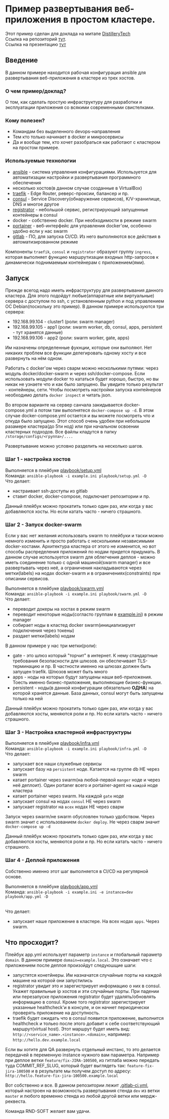 # Пример развертывания веб-приложения в простом кластере.

Этот пример сделан для доклада на митапе [DistilleryTech](https://www.facebook.com/DistilleryRussia/posts/3200475796663282)
<br>Ссылка на репозиторий [тут](https://github.com/RND-SOFT/swarm-example).
<br>Ссылка на презентацию [тут](https://docs.google.com/presentation/d/1tXcIYyGL_9YnOSJCBA_Q51zVNvXJ2zMwMfOYB2T1zUk/edit?usp=sharing) 

## Введение

В данном примере находится рабочая конфигурация ansible для развертывания веб-приложения в кластере из трех хостов. 

### О чем пример/доклад?

О том, как сделать простую инфраструктуру для разработки и эксплуатации приложения со всякими современными свистелками. 

### Кому полезен?

* Командам без выделенного devops-направления
* Тем кто только начинает в docker и микросервисы
* Да и вообще тем, кто хочет разобраться как работают с кластером на простом примере.

### Используемые технологии

* [ansible](https://ru.wikipedia.org/wiki/Ansible) - система управления конфигурациями. Используется для автоматизации настройки и развертывания программного обеспечения
* несколько хостов(в данном случае созданные в VirtualBox)
* [traefik](https://docs.traefik.io/) - Edge Router, реверс-проксии, балансер и пр.
* [consul](https://www.consul.io/) - Service Discovery(обнаружение сервисов), K/V-хранилище, DNS и многое другое
* [registrator](https://github.com/gliderlabs/registrator) - небольшой сервис, регистрирующий запущенные контейнеры в consul
* docker - собственно docker. При необходимости в режиме swarm
* [portainer](https://www.portainer.io/) - веб-интерфейс для управления docker'ом, особенно удобно если у нас swarm
* [gitlab](https://about.gitlab.com/) - ПО, для запуска CI/CD. Из него выполняются все действия в автоматизированном режиме
  

Компоненты `traefik`, `consul` и `registrator` образуют группу `ingress`, которая выполняет функцию маршрутизации входных http-запросов к динамически поднимаемым контейнерам с приложением(ями).

## Запуск

Прежде всегод надо иметь инфраструктуру для развертывания данного кластера. Для этого подойдут любые(аппаратные или виртуальные) сервера с доступом по ssh, с установленным python и под управлением ОС Debian(поскольку это пример). В данном примере используются три сервера:
* 192.168.99.104 - cluster1 (роли: swarm manager)
* 192.168.99.105 - app1 (роли: swarm worker, db, consul, apps, persistent - тут хранятся данные)
* 192.168.99.106 - app2 (роли: swarm worker, gate, apps)

Им назначены определенные фукнции, которые они выполяют. Нет никаких проблем все функции делегировать одному хосту и все развернуть на нём одном.

Работать с docker'ом через сварм можно несколькими путями: через модуль docker/docker-swarm и через ssh/docker-compose. Если использовать модули docker то кататься будет хорошо, быстро, но вы никак не узнаете что и как было запущено. Вы увидите только результат - контейнеры, сети. Чтобы посмотреть настройки запуска контейнеров необходимо делать `docker inspect` и читать json. 

Во втором варианте на сервер санчала закидывается docker-compose.yml а потом там выполнятеся `docker-compose up -d`. В этом случае docker-compose.yml остается и вы можете посмотреть что и откуда было запущено. Этот способ очень удобен при небольшом разамере кластера(до 5ти нод) или при начальном освоении кластерных подходов. Все файлы кладутся в папку `/storage/configs/<группа>/....`


Развертывание можно условно разделить на несколько шагов.

### Шаг 1 - настройка хостов

Выполняется в плейбуке [playbook/setup.yml](ansible/playbook/setup.yml)
<br>Команда: `ansible-playbook -i example.ini playbook/setup.yml -D`
<br>Что делает:
* настраивает ssh-доступы из gitlab
* ставит docker, docker-compose, подключает репозитории и пр.

Данный плейбук можно прокатить только один раз, или когда у вас добавляются хосты. Но если катать часто - ничего страшного.

### Шаг 2 - Запуск docker-swarm

Если у вас нет желания использовать swarm то плейбуки и таски можно немного изменить и просто работать с несколькими независимыми docker-хостами. Архитектура кластера от этого не изменится, но вот способы распределения приложений по нодам придется придумать. В данном случае используется swarm для облегчения деплоя - можно иметь соединение только с одной машиной(swarm manager) и все развертывать через неё, а ограничения накладываются через метки(labels) на нодах docker-swarm и в ограничениях(constraints) при описании сервисов.

Выполняется в плейбуке [playbook/swarm.yml](ansible/playbook/swarm.yml)
<br>Команда: `ansible-playbook -i example.ini playbook/swarm.yml -D`
<br>Что делает:
* переводит докеры на хостах в режим swarm
* переводит некоторые ноды(согласто группам в [example.ini](ansible/example.ini)) в режим manager
* собирает ноды в кластед docker swarm(инициализирует подключения через токены)
* раздает метки(labels) нодам

В данном примере у нас три метки(роли):
* gate - это шлюз который "торчит" в интернет. К нему стандартные требования безопасности для шлюзов. он обеспечивает TLS-терминацию и пр. В частности именно на шлюзах должен быть запущен traefik. Шлюзов может быть много
* apps - ноды на которых будут запущены наши веб-приложения. Тоесть именно бизнес-приложения, выполняющие бизнес-функции. 
* persistent - ноды(в данной конфигурации обязательно **ОДНА**) на которой хранятся данные. База данных, consul могут быть запущены только на ней

Данный плейбук можно прокатить только один раз, или когда у вас добавляются хосты, меняются роли и пр. Но если катать часто - ничего страшного.

### Шаг 3 - Настройка кластерной инфраструктуры

Выполняется в плейбуке [playbook/infra.yml](ansible/playbook/infra.yml)
<br>Команда: `ansible-playbook -i example.ini playbook/infra.yml -D`
<br>Что делает:
* запускает все наши служебные сервисы
* запускает базу на `persistent` ноде. Катается на группе db НЕ через swarm
* катает portainer через swarm(на любой-первой `manger` ноде и через неё деплоит). Один portaner всего и portainer-agent на `каждой` ноде кластера
* катает portainer через swarm. На каждой `gate` ноде
* запускает consul на нодах `consul` НЕ через swarm
* запускает registrator на `всех` нодах НЕ через сварм

Запуск через swarm/не swarm обусловлен только удобством. Через swarm значит с использованием `docker deploy`. Не через сварм значит `docker-compose up -d`

Данный плейбук можно прокатить только один раз, или когда у вас добавляются хосты, меняются роли и пр. Но если катать часто - ничего страшного.

### Шаг 4 - Деплой приложения

Собственно именно этот шаг выполняется в CI/CD на регулярной основе. 

Выполняется в плейбуке [playbook/app.yml](ansible/playbook/app.yml)
<br>Команда: `ansible-playbook -i example.ini -e instance=dev playbook/app.yml -D`

<br>Что делает:
* запускает наше приложение в кластере. На всех нодах `apps`. Через swarm.


## Что просходит?

Плейбук app.yml использует параметр `instance` и глобальный параметр `domain`. В данном примере `domain=example.local`. Это означает что с приложением после деплоя произойдут следуюшщие шаги:
* запустятся конетйнеры. Им назначатся случайные порты на каждой машине на которой они запустились
* registrator увидит это и зарегистрирует информацию о них в consul. Укажет правильные ip хостов и эти случайные порты. При падении или перезапуске приложения registrator будет удалять/обновлять информацию в consul. Кроме того registrator зарегистрирует указанные healthcheck'и в консуле, и он начнет периодически проверять приложение на доступность.
* traefik будет ожидать что в consul появится приложение, выполнится healthcheck и тольео после этого добавит к себе соответствующий маршрут(virtual host). Этот маршрут будет иметь вид: `http://<service_name>.<instance>.<domain>`, например: `http://hello.dev.example.local`

Если вы хотите для QA развернуть отдельный инстанс, то это делается передачей в переменную instance нужного вам параметра. Например при деплое ветки `feature/fix-JIRA-100500`, из гитлаба можно передать туда COMMIT_REF_SLUG, который будет выглядеть так: `feature-fix-jira-100500` и в результате мы получем доступ по адресу: `http://hello.feature-fix-jira-100500.example.local`


Вот собственно и все. В данном репозитории лежит [.gitlab-ci.yml](.gitlab-ci.yml), который настроен на возможность развертывания стенда `dev` из ветки `master` и любого временно стенда из любой другой ветки или мердж-реквеста.

Команда RND-SOFT желает вам удачи.